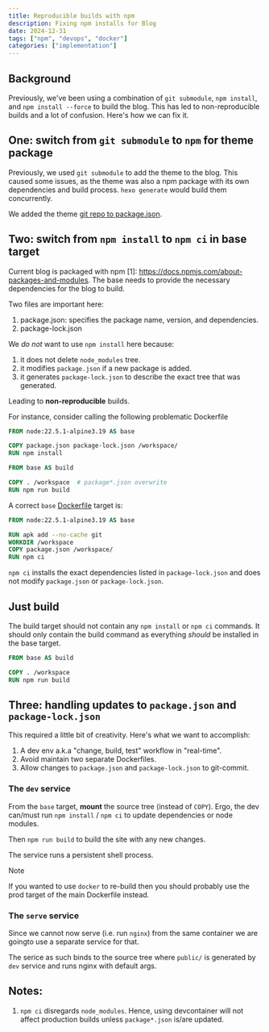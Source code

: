 ```yaml
---
title: Reproducible builds with npm
description: Fixing npm installs for Blog
date: 2024-12-31
tags: ["npm", "devops", "docker"]
categories: ["implementation"]
---
```


## Background

Previously, we've been using a combination of `git submodule`, `npm install`, and `npm install --force` to build the blog. This has led to non-reproducible builds and a lot of confusion. Here's how we can fix it.

## One: switch from `git submodule` to `npm` for theme package

Previously, we used `git submodule` to add the theme to the blog.
This caused some issues, as the theme was also a npm package with its own dependencies and build process. `hexo generate` would build them concurrently.

We added the theme [git repo to package.json](https://github.com/wgkassem/wgkassem.github.io/blob/main/package.json).


## Two: switch from `npm install` to `npm ci` in base target

Current blog is packaged with npm [1]: <https://docs.npmjs.com/about-packages-and-modules>. The base needs to provide the necessary dependencies for the blog to build.

Two files are important here:

1. package.json: specifies the package name, version, and dependencies.
2. package-lock.json

We *do not* want to use `npm install` here because:

1. it does not delete `node_modules` tree.
2. it modifies `package.json` if a new package is added.
3. it generates `package-lock.json` to describe the exact tree that was generated.

Leading to **non-reproducible** builds.

For instance, consider calling the following problematic Dockerfile 

```dockerfile
FROM node:22.5.1-alpine3.19 AS base

COPY package.json package-lock.json /workspace/
RUN npm install

FROM base AS build

COPY . /workspace  # package*.json overwrite
RUN npm run build
```

A correct `base` [Dockerfile](https://github.com/wgkassem/wgkassem.github.io/blob/main/Dockerfile) target is:

```dockerfile
FROM node:22.5.1-alpine3.19 AS base

RUN apk add --no-cache git
WORKDIR /workspace
COPY package.json /workspace/
RUN npm ci
```

`npm ci` installs the exact dependencies listed in `package-lock.json` and does not modify `package.json` or `package-lock.json`.

## Just build

The build target should not contain any `npm install` or `npm ci` commands. It should only contain the build command as everything *should* be installed in the base target.

```dockerfile
FROM base AS build

COPY . /workspace
RUN npm run build
```

## Three: handling updates to `package.json` and `package-lock.json`

This required a little bit of creativity. Here's what we want to accomplish:

1. A dev env a.k.a "change, build, test" workflow in "real-time".
1. Avoid maintain two separate Dockerfiles.
1. Allow changes to `package.json` and `package-lock.json` to git-commit.

### The `dev` service

From the `base` target, **mount** the source tree (instead of `COPY`). Ergo, the dev can/must run `npm install` / `npm ci` to update dependencies or node modules.

Then `npm run build` to build the site with any new changes.

The service runs a persistent shell process.

> [!NOTE]

If you wanted to use `docker` to re-build then you should probably use the prod target of the main Dockerfile instead.


### The `serve` service

Since we cannot now serve (i.e. run `nginx`) from the same container we are goingto use a separate service for that.

The serice as such binds to the source tree where `public/` is generated by `dev` service and runs nginx with default args.

## Notes:

1. `npm ci` disregards `node_modules`. Hence, using devcontainer will not affect production builds unless `package*.json` is/are updated.
